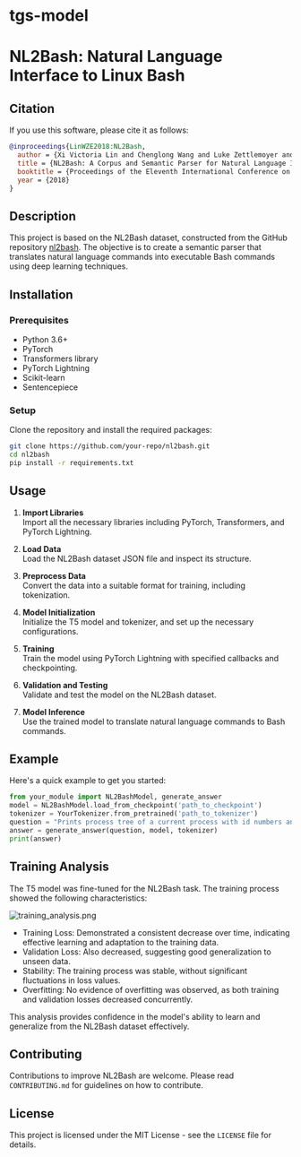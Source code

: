# tgs-model

# NL2Bash: Natural Language Interface to Linux Bash

## Citation

If you use this software, please cite it as follows:

```bibtex
@inproceedings{LinWZE2018:NL2Bash,
  author = {Xi Victoria Lin and Chenglong Wang and Luke Zettlemoyer and Michael D. Ernst},
  title = {NL2Bash: A Corpus and Semantic Parser for Natural Language Interface to the Linux Operating System},
  booktitle = {Proceedings of the Eleventh International Conference on Language Resources and Evaluation {LREC} 2018, Miyazaki (Japan), 7-12 May, 2018.},
  year = {2018}
}
```

## Description

This project is based on the NL2Bash dataset, constructed from the GitHub repository [nl2bash](https://github.com/TellinaTool/nl2bash). The objective is to create a semantic parser that translates natural language commands into executable Bash commands using deep learning techniques.

## Installation

### Prerequisites

- Python 3.6+
- PyTorch
- Transformers library
- PyTorch Lightning
- Scikit-learn
- Sentencepiece

### Setup

Clone the repository and install the required packages:

```bash
git clone https://github.com/your-repo/nl2bash.git
cd nl2bash
pip install -r requirements.txt
```

## Usage

1. **Import Libraries**  
   Import all the necessary libraries including PyTorch, Transformers, and PyTorch Lightning.

2. **Load Data**  
   Load the NL2Bash dataset JSON file and inspect its structure.

3. **Preprocess Data**  
   Convert the data into a suitable format for training, including tokenization.

4. **Model Initialization**  
   Initialize the T5 model and tokenizer, and set up the necessary configurations.

5. **Training**  
   Train the model using PyTorch Lightning with specified callbacks and checkpointing.

6. **Validation and Testing**  
   Validate and test the model on the NL2Bash dataset.

7. **Model Inference**  
   Use the trained model to translate natural language commands to Bash commands.

## Example

Here's a quick example to get you started:

```python
from your_module import NL2BashModel, generate_answer
model = NL2BashModel.load_from_checkpoint('path_to_checkpoint')
tokenizer = YourTokenizer.from_pretrained('path_to_tokenizer')
question = "Prints process tree of a current process with id numbers and parent processes."
answer = generate_answer(question, model, tokenizer)
print(answer)
```

## Training Analysis

The T5 model was fine-tuned for the NL2Bash task. The training process showed the following characteristics:

![training_analysis.png](https://files.oaiusercontent.com/file-nH1mo7jqf2D6YWCu8TuHsYyg?se=2023-11-18T11%3A33%3A50Z&sp=r&sv=2021-08-06&sr=b&rscc=max-age%3D3599%2C%20immutable&rscd=attachment%3B%20filename%3D0984c57e-14bc-4311-9cf2-9bafc585207a&sig=o3LbwuCYlH6oLhcyrUPnZwfp4ElT7wwYDE2X5CDx2ec%3D)

- Training Loss: Demonstrated a consistent decrease over time, indicating effective learning and adaptation to the training data.
- Validation Loss: Also decreased, suggesting good generalization to unseen data.
- Stability: The training process was stable, without significant fluctuations in loss values.
- Overfitting: No evidence of overfitting was observed, as both training and validation losses decreased concurrently.

This analysis provides confidence in the model's ability to learn and generalize from the NL2Bash dataset effectively.

## Contributing

Contributions to improve NL2Bash are welcome. Please read `CONTRIBUTING.md` for guidelines on how to contribute.

## License

This project is licensed under the MIT License - see the `LICENSE` file for details.
